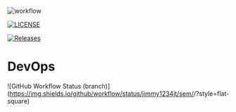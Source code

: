 
![workflow](https://github.com/jimmy1234jt/sem/actions/workflows/blank.yml/badge.svg)

[![LICENSE](https://img.shields.io/github/license/jimmy1234jt/sem.svg?style=flat-square)](https://github.com/jimmy1234jt/devops/blob/master/LICENSE)

[![Releases](https://img.shields.io/github/release/jimmy1234jt/sem/all.svg?style=flat-square)](https://github.com/jimmy1234jt/devops/releases)

# DevOps
![GitHub Workflow Status (branch)](https://img.shields.io/github/workflow/status/jimmy1234jt/sem/<action name taken from main.yml>/<branch>?style=flat-square)
